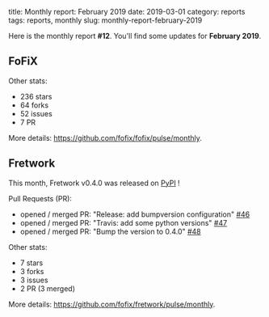 title: Monthly report: February 2019
date: 2019-03-01
category: reports
tags: reports, monthly
slug: monthly-report-february-2019

Here is the monthly report **#12**. You'll find some updates for **February 2019**.


## FoFiX

Other stats:

- 236 stars
- 64 forks
- 52 issues
- 7 PR

More details: <https://github.com/fofix/fofix/pulse/monthly>.


## Fretwork

This month, Fretwork v0.4.0 was released on [PyPI](https://pypi.python.org/pypi/fretwork/0.4.0) !

Pull Requests (PR):

- opened / merged PR: "Release: add bumpversion configuration" [#46](https://github.com/fofix/fretwork/pull/46)
- opened / merged PR: "Travis: add some python versions" [#47](https://github.com/fofix/fretwork/pull/47)
- opened / merged PR: "Bump the version to 0.4.0" [#48](https://github.com/fofix/fretwork/pull/48)

Other stats:

- 7 stars
- 3 forks
- 3 issues
- 2 PR (3 merged)

More details: <https://github.com/fofix/fretwork/pulse/monthly>.
